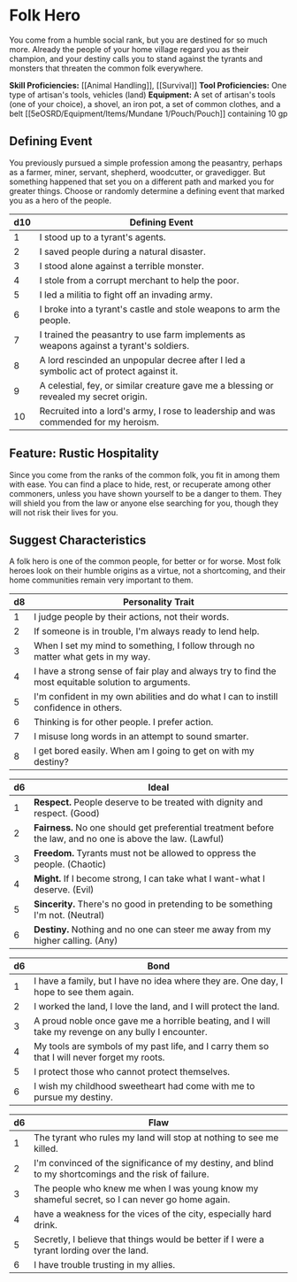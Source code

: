 # Folk Hero

You come from a humble social rank, but you are destined for so much more. Already the people of your home village regard you as their champion, and your destiny calls you to stand against the tyrants and monsters that threaten the common folk everywhere.

**Skill Proficiencies:** [[Animal Handling]], [[Survival]] 
**Tool Proficiencies:** One type of artisan's tools, vehicles (land)
**Equipment:** A set of artisan's tools (one of your choice), a shovel, an iron pot, a set of common clothes, and a belt [[5eOSRD/Equipment/Items/Mundane 1/Pouch/Pouch]] containing 10 gp

## Defining Event

You previously pursued a simple profession among the peasantry, perhaps as a farmer, miner, servant, shepherd, woodcutter, or gravedigger. But something happened that set you on a different path and marked you for greater things. Choose or randomly determine a defining event that marked you as a hero of the people.

| d10 | Defining Event                                                                         |
| --- | -------------------------------------------------------------------------------------- |
| 1   | I stood up to a tyrant's agents.                                                       |
| 2   | I saved people during a natural disaster.                                              |
| 3   | I stood alone against a terrible monster.                                              |
| 4   | I stole from a corrupt merchant to help the poor.                                      |
| 5   | I led a militia to fight off an invading army.                                         |
| 6   | I broke into a tyrant's castle and stole weapons to arm the people.                    |
| 7   | I trained the peasantry to use farm implements as weapons against a tyrant's soldiers. |
| 8   | A lord rescinded an unpopular decree after I led a symbolic act of protect against it. |
| 9   | A celestial, fey, or similar creature gave me a blessing or revealed my secret origin. |
| 10  | Recruited into a lord's army, I rose to leadership and was commended for my heroism.   |

## Feature: Rustic Hospitality

Since you come from the ranks of the common folk, you fit in among them with ease. You can find a place to hide, rest, or recuperate among other commoners, unless you have shown yourself to be a danger to them. They will shield you from the law or anyone else searching for you, though they will not risk their lives for you.

## Suggest Characteristics

A folk hero is one of the common people, for better or for worse. Most folk heroes look on their humble origins as a virtue, not a shortcoming, and their home communities remain very important to them.

| d8  | Personality Trait                                                                                   |
| --- | --------------------------------------------------------------------------------------------------- |
| 1   | I judge people by their actions, not their words.                                                   |
| 2   | If someone is in trouble, I'm always ready to lend help.                                            |
| 3   | When I set my mind to something, I follow through no matter what gets in my way.                    |
| 4   | I have a strong sense of fair play and always try to find the most equitable solution to arguments. |
| 5   | I'm confident in my own abilities and do what I can to instill confidence in others.                |
| 6   | Thinking is for other people. I prefer action.                                                      |
| 7   | I misuse long words in an attempt to sound smarter.                                                 |
| 8   | I get bored easily. When am I going to get on with my destiny?                                      |

| d6  | Ideal                                                                                                    |
| --- | -------------------------------------------------------------------------------------------------------- |
| 1   | **Respect.** People deserve to be treated with dignity and respect. (Good)                                   |
| 2   | **Fairness.** No one should get preferential treatment before the law, and no one is above the law. (Lawful) |
| 3   | **Freedom.** Tyrants must not be allowed to oppress the people. (Chaotic)                                    |
| 4   | **Might.** If I become strong, I can take what I want-what I deserve. (Evil)                                 |
| 5   | **Sincerity.** There's no good in pretending to be something I'm not. (Neutral)                              |
| 6   | **Destiny.** Nothing and no one can steer me away from my higher calling. (Any)                              |

| d6  | Bond                                                                                                |
| --- | --------------------------------------------------------------------------------------------------- |
| 1   | I have a family, but I have no idea where they are. One day, I hope to see them again.              |
| 2   | I worked the land, I love the land, and I will protect the land.                                    |
| 3   | A proud noble once gave me a horrible beating, and I will take my revenge on any bully I encounter. |
| 4   | My tools are symbols of my past life, and I carry them so that I will never forget my roots.        |
| 5   | I protect those who cannot protect themselves.                                                      |
| 6   | I wish my childhood sweetheart had come with me to pursue my destiny.                               |
 
| d6  | Flaw                                                                                                   |
| --- | ------------------------------------------------------------------------------------------------------ |
| 1   | The tyrant who rules my land will stop at nothing to see me killed.                                    |
| 2   | I'm convinced of the significance of my destiny, and blind to my shortcomings and the risk of failure. |
| 3   | The people who knew me when I was young know my shameful secret, so I can never go home again.         |
| 4   | have a weakness for the vices of the city, especially hard drink.                                      |
| 5   | Secretly, I believe that things would be better if I were a tyrant lording over the land.              |
| 6   | I have trouble trusting in my allies.                                                                  |
